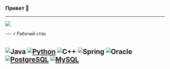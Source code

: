 ### Привет 👋
---
<p align="left">
  <img src="https://github-readme-stats.vercel.app/api?username=NikitaBurtelov&show_icons=true&theme=dark" />
</p>
---
⚡ Рабочий стэк

![Java](https://img.shields.io/badge/Java---?color=333&logo=Java&logoColor=orange&style=for-the-badge)
[![Python](https://img.shields.io/badge/Python---?logo=python&style=for-the-badge&color=9cf)](https://python.org)
![C++](https://img.shields.io/badge/C%2B%2B---?color=06c&logo=C%2B%2B&logoColor=fff&style=for-the-badge)
![Spring](https://img.shields.io/badge/Spring---?color=brightgreen&logo=Spring&logoColor=fff&style=for-the-badge)
![Oracle](https://img.shields.io/badge/Oracle---?color=333&logo=Oracle&logoColor=C30&style=for-the-badge)
[![PostgreSQL](https://img.shields.io/badge/-PostgreSQL-336791?logo=PostgreSQL&logoColor=white&link=https://www.postgresql.org/&style=for-the-badge)](https://www.postgresql.org/)
[![MySQL](https://img.shields.io/badge/-MySQL-336791?logo=MySQL&logoColor=white&link=https://www.postgresql.org/&style=for-the-badge)](https://www.mysql.com/)
---
<!--
**NikitaBurtelov/NikitaBurtelov** is a ✨ _special_ ✨ repository because its `README.md` (this file) appears on your GitHub profile.

Here are some ideas to get you started:

- 🔭 I’m currently working on ...
- 🌱 I’m currently learning ...
- 👯 I’m looking to collaborate on ...
- 🤔 I’m looking for help with ...
- 💬 Ask me about ...
- 📫 How to reach me: ...
- 😄 Pronouns: ...
- ⚡ Fun fact: ...
-->
